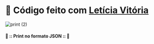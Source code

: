 # 🤝 Código feito com <a href="https://github.com/mareshbard" target="_self" rel="external">Letícia Vitória</a>

![print (2)](https://github.com/Cam1ss/pdm-241/assets/125037138/c5171f11-2c8a-4dbd-8bb8-0882145f1820)

#### 📸 :: Print no formato JSON :: 📸

